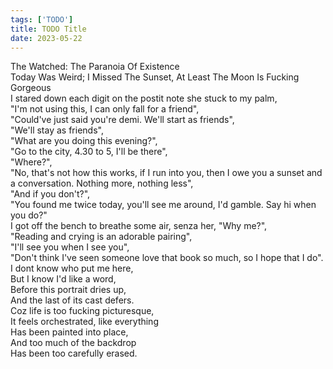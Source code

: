 ```yaml
---
tags: ['TODO']
title: TODO Title
date: 2023-05-22
---
```


The Watched: The Paranoia Of Existence  
Today Was Weird; I Missed The Sunset, At Least The Moon Is Fucking Gorgeous  
I stared down each digit on the postit note she stuck to my palm,  
"I'm not using this, I can only fall for a friend",  
"Could've just said you're demi. We'll start as friends",  
"We'll stay as friends",  
"What are you doing this evening?",  
"Go to the city, 4.30 to 5, I'll be there",  
"Where?",  
"No, that's not how this works, if I run into you, then I owe you a sunset and a conversation. Nothing more, nothing less",  
"And if you don't?",  
"You found me twice today, you'll see me around, I'd gamble. Say hi when you do?"  
I got off the bench to breathe some air, senza her, "Why me?",  
"Reading and crying is an adorable pairing",  
"I'll see you when I see you",  
"Don't think I've seen someone love that book so much, so I hope that I do".  
I dont know who put me here,  
But I know I'd like a word,  
Before this portrait dries up,  
And the last of its cast defers.  
Coz life is too fucking picturesque,  
It feels orchestrated, like everything  
Has been painted into place,  
And too much of the backdrop  
Has been too carefully erased.  
